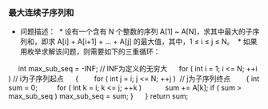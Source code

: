 ### 最大连续子序列和
* 问题描述：
  * 设有一个含有 N 个整数的序列 A[1] ~ A[N]，求其中最大的子序列和，即求 A[i] + A[i+1] + ... + A[j] 的最大值，其中，1 ≤ i ≤ j ≤ N。
  * 如果用枚举求解该问题，则需要如下的三重循环：
  
      int max_sub_seq = -INF; // INF为定义的无穷大
      for ( int i = 1; i <= N; ++i )    // i为子序列起点
      {
        for ( int j = i; j <= N; ++j )  // j为子序列终点
        {
          int sum = 0;
          for ( int k = i; k <= j; ++k )
            sum += A[k];
          if ( sum > max_sub_seq )
            max_sub_seq = sum;
        }
      }
      return  sum;

